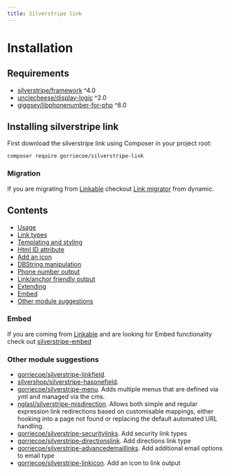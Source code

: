 ```yaml
---
title: Silverstripe link
---
```


# Installation

## Requirements

-   [silverstripe/framework](enhttps://github.com/silverstripe/silverstripe-framework) ^4.0
-   [unclecheese/display-logic](https://github.com/unclecheese/silverstripe-display-logic) ^2.0
-   [giggsey/libphonenumber-for-php](https://github.com/giggsey/libphonenumber-for-php) ^8.0

## Installing silverstripe link

First download the silverstripe link using Composer in your project root:

```
composer require gorriecoe/silverstripe-link
```

### Migration

If you are migrating from [Linkable](https://github.com/sheadawson/silverstripe-linkable) checkout [Link migrator](https://github.com/dynamic/silverstripe-link-migrator) from dynamic.

## Contents

-   [Usage](usage)
-   [Link types](link-types)
-   [Templating and styling](templating-styling)
-   [Html ID attribute](html-id)
-   [Add an icon](link-icon)
-   [DBString manipulation](string-manipulation)
-   [Phone number output](string-manipulation#phonefriendly)
-   [Link/anchor friendly output](string-manipulation#linkfriendly)
-   [Extending](extending)
-   [Embed](#embed)
-   [Other module suggestions](#other-module-suggestions)

### Embed

If you are coming from [Linkable](https://github.com/sheadawson/silverstripe-linkable) and are looking for Embed functionality check out [silverstripe-embed](https://github.com/gorriecoe/silverstripe-embed)

### Other module suggestions

-   [gorriecoe/silverstripe-linkfield](https://github.com/gorriecoe/silverstripe-linkfield).
-   [silvershop/silverstripe-hasonefield](https://github.com/silvershop/silverstripe-hasonefield).
-   [gorriecoe/silverstripe-menu](https://github.com/gorriecoe/silverstripe-menu). Adds multiple menus that are defined via yml and managed via the cms.
-   [nglasl/silverstripe-misdirection](https://github.com/nglasl/silverstripe-misdirection).  Allows both simple and regular expression link redirections based on customisable mappings, either hooking into a page not found or replacing the default automated URL handling.
-   [gorriecoe/silverstripe-securitylinks](https://github.com/gorriecoe/silverstripe-securitylinks). Add security link types
-   [gorriecoe/silverstripe-directionslink](https://github.com/gorriecoe/silverstripe-directionslink). Add directions link type
-   [gorriecoe/silverstripe-advancedemaillinks](https://github.com/gorriecoe/silverstripe-advancedemaillinks). Add additional email options to email type
-   [gorriecoe/silverstripe-linkicon](https://github.com/gorriecoe/silverstripe-linkicon). Add an icon to link output
